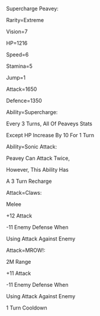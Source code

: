 Supercharge Peavey:

Rarity=Extreme

Vision=7

HP=1216

Speed=6

Stamina=5

Jump=1

Attack=1650

Defence=1350

Ability=Supercharge:

Every 3 Turns, All Of Peaveys Stats

Except HP Increase By 10 For 1 Turn

Ability=Sonic Attack:

Peavey Can Attack Twice,

However, This Ability Has

A 3 Turn Recharge

Attack=Claws:

Melee

+12 Attack

-11 Enemy Defense When

Using Attack Against Enemy

Attack=MROW!:

2M Range

+11 Attack

-11 Enemy Defense When

Using Attack Against Enemy

1 Turn Cooldown
